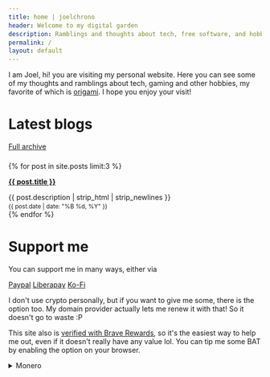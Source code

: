 ```yaml
---
title: home | joelchrono
header: Welcome to my digital garden
description: Ramblings and thoughts about tech, free software, and hobbies of my life, shared bit by bit.
permalink: /
layout: default
---
```


<!--<div markdown="1" class="blog-data">-->
<div class="wrapper">
  <p>
  I am Joel, hi! you are visiting my personal website. Here you can see some of my thoughts and ramblings about tech, gaming and other hobbies, my favorite of which is <a href="/origami"> origami</a>. 
  I hope you enjoy your visit!
  </p>
</div>
  <!--<div class=wrapper style="min-width: 40%; margin: 1rem; padding: 1rem;" >-->
    <!--<img style="opacity: 1;" src="/assets/img/chill_chrono_trigger.gif">-->
  <!--</div>-->
<!--</div>-->



<div class="blog-data" style="padding-bottom: .5rem;align-items: first baseline;">
<h1>Latest blogs</h1>
<a class=button href="/blog">Full archive</a>
</div>

<!--<div markdown="1" class="wrapper">-->

{% for post in site.posts limit:3 %}
<article class="posts wrapper">
  <p class="blog-data"><a href="{{ post.url }}"><b>{{ post.title }}</b></a></p>
  <div>{{ post.description | strip_html | strip_newlines }}</div>
  <small>{{ post.date | date: "%B %d, %Y" }}</small>
</article>
{% endfor %} 
<!--</div>-->

# Support me
<div markdown="1" class="wrapper">

You can support me in many ways, either via 

<a class="button" href="https://www.paypal.com/donate/?hosted_button_id=NAD2DMRXY22EW">Paypal</a>
<a class="button" href="https://liberapay.com/joelchrono12/donate">Liberapay</a>
<a class="button" href="https://ko-fi.com/joelchrono12">Ko-Fi</a>

I don't use crypto personally, but if you want to give me some, there is the option too. My domain provider actually lets me renew it with that! So it doesn't go to waste :P

This site also is [verified with Brave Rewards](https://brave.com/), so it's the easiest way to help me out, even if it doesn't really have any value lol. You can tip me some BAT by enabling the option on your browser.

<details>
<summary>Monero</summary>
I only use <b>Monero</b> since at least its something anonymous and privacy respecting!
<pre>
45Y7FRc1SfrB8YsoJKnoWqTxRaLdFRghaB5EvVaLhs3BMmr3mT5jsooKVVefyF6m4Hg3CyM24q7Ck6TrnbhWmmEMLVJmc1e
</pre>
<center><img src="./assets/img/monero"/></center>
</details>
</div>

